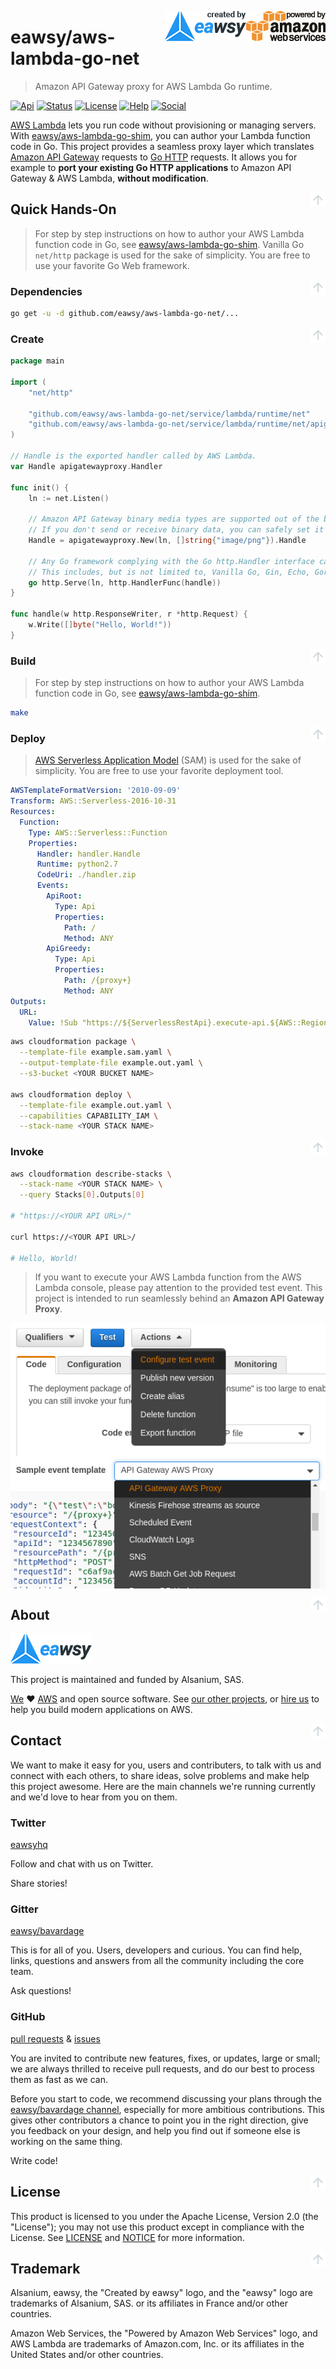 <a id="top" name="top"></a>
[<img src="_asset/logo_powered-by-aws.png" alt="Powered by Amazon Web Services" align="right">][aws-home]
[<img src="_asset/logo_created-by-eawsy.png" alt="Created by eawsy" align="right">][eawsy-home]

# eawsy/aws-lambda-go-net

> Amazon API Gateway proxy for AWS Lambda Go runtime.

[![Api][badge-api]][eawsy-api]
[![Status][badge-status]](#top)
[![License][badge-license]](LICENSE)
[![Help][badge-help]][eawsy-chat]
[![Social][badge-social]][eawsy-twitter]

[AWS Lambda][aws-lambda-home] lets you run code without provisioning or managing servers. With 
[eawsy/aws-lambda-go-shim][eawsy-runtime], you can author your Lambda function code in Go. This project provides a 
seamless proxy layer which translates [Amazon API Gateway][aws-apigateway-home] requests to [Go HTTP][misc-go-pkg-http] 
requests. It allows you for example to **port your existing Go HTTP applications** to Amazon API Gateway & AWS Lambda, 
**without modification**.

[<img src="_asset/misc_arrow-up.png" align="right">](#top)
## Quick Hands-On

> For step by step instructions on how to author your AWS Lambda function code in Go, see 
  [eawsy/aws-lambda-go-shim][eawsy-runtime].
  Vanilla Go `net/http` package is used for the sake of simplicity. You are free to use your favorite Go Web framework.

[<img src="_asset/misc_arrow-up.png" align="right">](#top)
### Dependencies

```sh
go get -u -d github.com/eawsy/aws-lambda-go-net/...
```

[<img src="_asset/misc_arrow-up.png" align="right">](#top)
### Create

```go
package main

import (
	"net/http"

	"github.com/eawsy/aws-lambda-go-net/service/lambda/runtime/net"
	"github.com/eawsy/aws-lambda-go-net/service/lambda/runtime/net/apigatewayproxy"
)

// Handle is the exported handler called by AWS Lambda.
var Handle apigatewayproxy.Handler

func init() {
	ln := net.Listen()

	// Amazon API Gateway binary media types are supported out of the box.
	// If you don't send or receive binary data, you can safely set it to nil.
	Handle = apigatewayproxy.New(ln, []string{"image/png"}).Handle

	// Any Go framework complying with the Go http.Handler interface can be used.
	// This includes, but is not limited to, Vanilla Go, Gin, Echo, Gorrila, Goa, etc.
	go http.Serve(ln, http.HandlerFunc(handle))
}

func handle(w http.ResponseWriter, r *http.Request) {
	w.Write([]byte("Hello, World!"))
}
```

[<img src="_asset/misc_arrow-up.png" align="right">](#top)
### Build

> For step by step instructions on how to author your AWS Lambda function code in Go, see 
  [eawsy/aws-lambda-go-shim][eawsy-runtime].

```sh
make
```

[<img src="_asset/misc_arrow-up.png" align="right">](#top)
### Deploy

> [AWS Serverless Application Model][aws-sam-github] (SAM) is used for the sake of simplicity. You are free to use your 
  favorite deployment tool.

```yaml
AWSTemplateFormatVersion: '2010-09-09'
Transform: AWS::Serverless-2016-10-31
Resources:
  Function:
    Type: AWS::Serverless::Function
    Properties:
      Handler: handler.Handle
      Runtime: python2.7
      CodeUri: ./handler.zip
      Events:
        ApiRoot:
          Type: Api
          Properties:
            Path: /
            Method: ANY
        ApiGreedy:
          Type: Api
          Properties:
            Path: /{proxy+}
            Method: ANY
Outputs:
  URL:
    Value: !Sub "https://${ServerlessRestApi}.execute-api.${AWS::Region}.amazonaws.com/Prod"
```

```sh
aws cloudformation package \
  --template-file example.sam.yaml \
  --output-template-file example.out.yaml \
  --s3-bucket <YOUR BUCKET NAME>

aws cloudformation deploy \
  --template-file example.out.yaml \
  --capabilities CAPABILITY_IAM \
  --stack-name <YOUR STACK NAME>
```

[<img src="_asset/misc_arrow-up.png" align="right">](#top)
### Invoke

```sh
aws cloudformation describe-stacks \
  --stack-name <YOUR STACK NAME> \
  --query Stacks[0].Outputs[0]

# "https://<YOUR API URL>/"

curl https://<YOUR API URL>/

# Hello, World!
```

> If you want to execute your AWS Lambda function from the AWS Lambda console, please pay attention to the 
  provided test event. This project is intended to run seamlessly behind an **Amazon API Gateway Proxy**.

  <p align="center">
    <img src="_asset/aws_config-test.png" align="center">
  </p>


[<img src="_asset/misc_arrow-up.png" align="right">](#top)
## About

[![eawsy](_asset/logo_eawsy.png)][eawsy-home]

This project is maintained and funded by Alsanium, SAS.

[We][eawsy-home] :heart: [AWS][aws-home] and open source software. See [our other projects][eawsy-github], or 
[hire us][eawsy-hire] to help you build modern applications on AWS.

[<img src="_asset/misc_arrow-up.png" align="right">](#top)
## Contact

We want to make it easy for you, users and contributers, to talk with us and connect with each others, to share ideas, 
solve problems and make help this project awesome. Here are the main channels we're running currently and we'd love to 
hear from you on them.

### Twitter 
  
[eawsyhq][eawsy-twitter] 

Follow and chat with us on Twitter. 

Share stories!

### Gitter 

[eawsy/bavardage][eawsy-chat]

This is for all of you. Users, developers and curious. You can find help, links, questions and answers from all the 
community including the core team.

Ask questions!

### GitHub

[pull requests][eawsy-pr] & [issues][eawsy-issues]

You are invited to contribute new features, fixes, or updates, large or small; we are always thrilled to receive pull 
requests, and do our best to process them as fast as we can.

Before you start to code, we recommend discussing your plans through the [eawsy/bavardage channel][eawsy-chat], 
especially for more ambitious contributions. This gives other contributors a chance to point you in the right direction, 
give you feedback on your design, and help you find out if someone else is working on the same thing.

Write code!

[<img src="_asset/misc_arrow-up.png" align="right">](#top)
## License

This product is licensed to you under the Apache License, Version 2.0 (the "License"); you may not use this product 
except in compliance with the License. See [LICENSE](LICENSE) and [NOTICE](NOTICE) for more information.

[<img src="_asset/misc_arrow-up.png" align="right">](#top)
## Trademark

Alsanium, eawsy, the "Created by eawsy" logo, and the "eawsy" logo are trademarks of Alsanium, SAS. or its affiliates in 
France and/or other countries.

Amazon Web Services, the "Powered by Amazon Web Services" logo, and AWS Lambda are trademarks of Amazon.com, Inc. or its 
affiliates in the United States and/or other countries.


[eawsy-home]: https://eawsy.com
[eawsy-github]: https://github.com/eawsy
[eawsy-runtime]: https://github.com/eawsy/aws-lambda-go-shim
[eawsy-chat]: https://gitter.im/eawsy/bavardage
[eawsy-twitter]: https://twitter.com/@eawsyhq
[eawsy-api]: https://godoc.org/github.com/eawsy/aws-lambda-go-net
[eawsy-hire]: https://docs.google.com/forms/d/e/1FAIpQLSfPvn1Dgp95DXfvr3ClPHCNF5abi4D1grveT5btVyBHUk0nXw/viewform
[eawsy-pr]: https://github.com/eawsy/aws-lambda-go-net/issues?q=is:pr%20is:open
[eawsy-issues]: https://github.com/eawsy/aws-lambda-go-net/issues?q=is:issue%20is:open

[aws-home]: https://aws.amazon.com/
[aws-lambda-home]: https://aws.amazon.com/lambda/
[aws-apigateway-home]: https://aws.amazon.com/api-gateway/
[aws-sam-github]: https://github.com/awslabs/serverless-application-model

[misc-go-pkg-http]: https://golang.org/pkg/net/http

[badge-api]: http://img.shields.io/badge/api-godoc-3F51B5.svg?style=flat-square
[badge-status]: http://img.shields.io/badge/status-beta-009688.svg?style=flat-square
[badge-license]: http://img.shields.io/badge/license-apache-FF5722.svg?style=flat-square
[badge-help]: http://img.shields.io/badge/help-gitter-E91E63.svg?style=flat-square
[badge-social]: http://img.shields.io/badge/social-twitter-03A9F4.svg?style=flat-square
